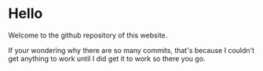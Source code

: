 <link rel="stylesheet" href="main.css">

# Hello

Welcome to the github repository of this website.

If your wondering why there are so many commits, that's because I couldn't get anything to work until I did get it to work so there you go.

